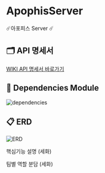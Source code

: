 # ApophisServer
☄️아포피스 Server ☄️



## 🗂 API 명세서


[WIKI API 명세서 바로가기](https://github.com/Apophis-AppJam/ApophisServer/wiki)




## 📖 Dependencies  Module
![dependencies](https://user-images.githubusercontent.com/61377122/103629809-216cfc00-4f84-11eb-842d-f8f6f900545b.png)
<br />
## 📋 ERD
![ERD](https://user-images.githubusercontent.com/61377122/103629784-1914c100-4f84-11eb-8e79-81bb0892cac3.png)


핵심기능 설명 (세화)

팀별 역할 분담 (세화)

